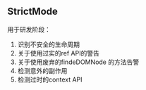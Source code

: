 ## StrictMode 
用于研发阶段：
1. 识别不安全的生命周期
2. 关于使用过实的ref API的警告
3. 关于使用废弃的findeDOMNode 的方法告警
4. 检测意外的副作用
5. 检测过时的context API
